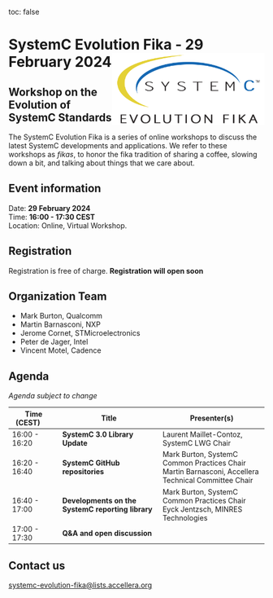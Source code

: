toc: false

# SystemC Evolution Fika - 29 February 2024<img style="float: right; width:300px;" src="/images/scef.png">

## Workshop on the Evolution of SystemC Standards

The SystemC Evolution Fika is a series of online workshops to discuss the latest SystemC developments and applications. We refer to these workshops as *fikas*, to honor the fika tradition of sharing a coffee, slowing down a bit, and talking about things that we care about.

## Event information

Date: **29 February 2024**<br>
Time: **16:00 - 17:30 CEST**<br>
Location: Online, Virtual Workshop.

## Registration
Registration is free of charge. **Registration will open soon**
<!--[Register here](https://form.jotform.com/232145897122962).

**NOTE**: After registration you will receive an email including meeting details to attend the online event.
-->
## Organization Team

 * Mark Burton, Qualcomm
 * Martin Barnasconi, NXP
 * Jerome Cornet, STMicroelectronics
 * Peter de Jager, Intel
 * Vincent Motel, Cadence

## Agenda 
_Agenda subject to change_

| Time (CEST)&nbsp;&nbsp;&nbsp;&nbsp;&nbsp;&nbsp; | Title | Presenter(s) |
| ------------- | ---------------- | -------------------------------- |
| 16:00 - 16:20 | **SystemC 3.0 Library Update** | Laurent Maillet-Contoz, SystemC LWG Chair |
| 16:20 - 16:40 | **SystemC GitHub repositories** | Mark Burton, SystemC Common Practices Chair<br>Martin Barnasconi, Accellera Technical Committee Chair |
| 16:40 - 17:00 | **Developments on the SystemC reporting library** | Mark Burton, SystemC Common Practices Chair<br>Eyck Jentzsch, MINRES Technologies |
| 17:00 - 17:30 | **Q&A and open discussion** ||

## Contact us

[systemc-evolution-fika@lists.accellera.org](mailto:systemc-evolution-fika@lists.accellera.org)
